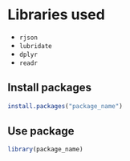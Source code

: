 # Libraries used

- `rjson`
- `lubridate`
- `dplyr`
- `readr`

## Install packages

```r
install.packages("package_name")
```

## Use package

```r
library(package_name)
```
